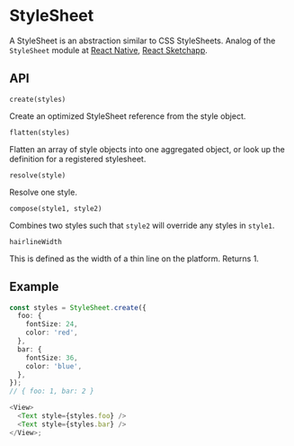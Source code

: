 # StyleSheet

A StyleSheet is an abstraction similar to CSS StyleSheets.
Analog of the `StyleSheet` module at [React Native](https://facebook.github.io/react-native/docs/stylesheet), 
[React Sketchapp](http://airbnb.io/react-sketchapp/docs/API.html#stylesheet).

## API

`create(styles)`

Create an optimized StyleSheet reference from the style object.

`flatten(styles)`

Flatten an array of style objects into one aggregated object, or look up the definition for a registered stylesheet.

`resolve(style)`

Resolve one style.

`compose(style1, style2)`

Combines two styles such that `style2` will override any styles in `style1`.

`hairlineWidth`

This is defined as the width of a thin line on the platform. Returns 1.

## Example

```typescript
const styles = StyleSheet.create({
  foo: {
    fontSize: 24,
    color: 'red',
  },
  bar: {
    fontSize: 36,
    color: 'blue',
  },
});
// { foo: 1, bar: 2 }

<View>
  <Text style={styles.foo} />
  <Text style={styles.bar} />
</View>;
```
